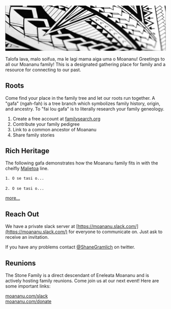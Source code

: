 ![Samoan Tattoo Pattern](assets/images/pattern.jpg)

Talofa lava, malo soifua, ma le lagi mama aiga uma o Moananu! Greetings to all our Moananu family! This is a designated gathering place for family and a resource for connecting to our past.

## Roots
Come find your place in the family tree and let our roots run together. A "gafa" (ngah-fah) is a tree branch which symbolizes family history, origin, and ancestry. To "fai lou gafa" is to literally research your family geneology.

1. Create a free account at [familysearch.org](https://www.familysearch.org/)
2. Contribute your family pedigree
3. Link to a common ancestor of Moananu
4. Share family stories

## Rich Heritage
The following gafa demonstrates how the Moananu family fits in with the cheifly [Malietoa](https://en.wikipedia.org/wiki/Malietoa) line.

```
1. O se tasi o...

2. O se tasi o...
```
[more...](malietoa-laupepa.md)

## Reach Out
We have a private slack server at [https://moananu.slack.com/](https://moananu.slack.com/) for everyone to communicate on. Just ask to receive an invitation.

If you have any problems contact [@ShaneGramlich](https://twitter.com/ShaneGramlich) on twitter. 

## Reunions
The Stone Family is a direct descendant of Eneleata Moananu and is actively hosting family reunions. Come join us at our next event! Here are some important links:

[moananu.com/slack](http://moananu.com/slack)  
[moananu.com/donate](http://moananu.com/donate)  
